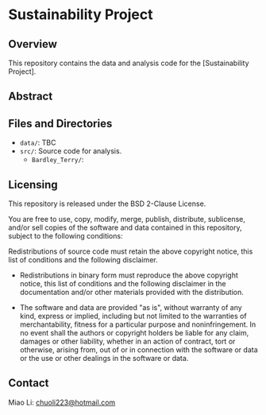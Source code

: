 # Sustainability Project

## Overview
This repository contains the data and analysis code for the [Sustainability Project].

## Abstract


## Files and Directories
- `data/`: TBC
- `src/`: Source code for analysis.
    - `Bardley_Terry/`: 

## Licensing
This repository is released under the BSD 2-Clause License.

You are free to use, copy, modify, merge, publish, distribute, sublicense, and/or sell copies of the software and data contained in this repository, subject to the following conditions:

Redistributions of source code must retain the above copyright notice, this list of conditions and the following disclaimer.

- Redistributions in binary form must reproduce the above copyright notice, this list of conditions and the following disclaimer in the documentation and/or other materials provided with the distribution.

- The software and data are provided "as is", without warranty of any kind, express or implied, including but not limited to the warranties of merchantability, fitness for a particular purpose and noninfringement. In no event shall the authors or copyright holders be liable for any claim, damages or other liability, whether in an action of contract, tort or otherwise, arising from, out of or in connection with the software or data or the use or other dealings in the software or data.

## Contact
Miao Li: chuoli223@hotmail.com